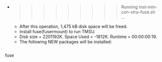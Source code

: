 * >>>>>>>>> Running inst-min-con-xtra-fuse.sh ...
  * After this operation, 1,475 kB disk space will be freed.
  * Install fuse(fusermount) to run TMSU.
  * Disk size = 2201192K. Space Used = -1812K. Runtime = 00:00:00:19.
  * The following NEW packages will be installed:
  ```bash
fuse
  ```
